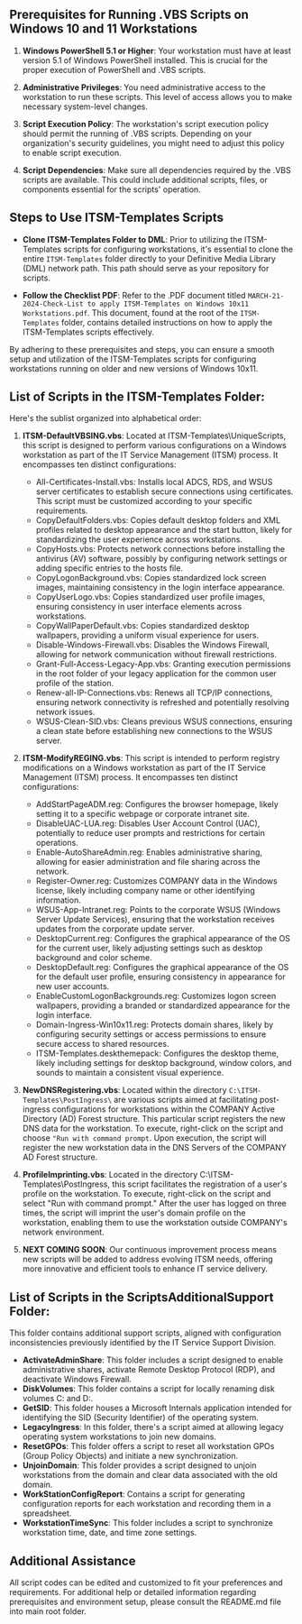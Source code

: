 ## Prerequisites for Running .VBS Scripts on Windows 10 and 11 Workstations

1. **Windows PowerShell 5.1 or Higher**: Your workstation must have at least version 5.1 of Windows PowerShell installed. This is crucial for the proper execution of PowerShell and .VBS scripts.

2. **Administrative Privileges**: You need administrative access to the workstation to run these scripts. This level of access allows you to make necessary system-level changes.

3. **Script Execution Policy**: The workstation's script execution policy should permit the running of .VBS scripts. Depending on your organization's security guidelines, you might need to adjust this policy to enable script execution.

4. **Script Dependencies**: Make sure all dependencies required by the .VBS scripts are available. This could include additional scripts, files, or components essential for the scripts' operation.

## Steps to Use ITSM-Templates Scripts

- **Clone ITSM-Templates Folder to DML**: Prior to utilizing the ITSM-Templates scripts for configuring workstations, it's essential to clone the entire `ITSM-Templates` folder directly to your Definitive Media Library (DML) network path. This path should serve as your repository for scripts. 

- **Follow the Checklist PDF**: Refer to the .PDF document titled `MARCH-21-2024-Check-List to apply ITSM-Templates on Windows 10x11 Workstations.pdf`. This document, found at the root of the `ITSM-Templates` folder, contains detailed instructions on how to apply the ITSM-Templates scripts effectively.

By adhering to these prerequisites and steps, you can ensure a smooth setup and utilization of the ITSM-Templates scripts for configuring workstations running on older and new versions of Windows 10x11.

## List of Scripts in the ITSM-Templates Folder:

Here's the sublist organized into alphabetical order:

1. **ITSM-DefaultVBSING.vbs**: Located at ITSM-Templates\UniqueScripts\, this script is designed to perform various configurations on a Windows workstation as part of the IT Service Management (ITSM) process. It encompasses ten distinct configurations:
   - All-Certificates-Install.vbs: Installs local ADCS, RDS, and WSUS server certificates to establish secure connections using certificates. This script must be customized according to your specific requirements.
   - CopyDefaultFolders.vbs: Copies default desktop folders and XML profiles related to desktop appearance and the start button, likely for standardizing the user experience across workstations.
   - CopyHosts.vbs: Protects network connections before installing the antivirus (AV) software, possibly by configuring network settings or adding specific entries to the hosts file.
   - CopyLogonBackground.vbs: Copies standardized lock screen images, maintaining consistency in the login interface appearance.
   - CopyUserLogo.vbs: Copies standardized user profile images, ensuring consistency in user interface elements across workstations.
   - CopyWallPaperDefault.vbs: Copies standardized desktop wallpapers, providing a uniform visual experience for users.
   - Disable-Windows-Firewall.vbs: Disables the Windows Firewall, allowing for network communication without firewall restrictions.
   - Grant-Full-Access-Legacy-App.vbs: Granting execution permissions in the root folder of your legacy application for the common user profile of the station.
   - Renew-all-IP-Connections.vbs: Renews all TCP/IP connections, ensuring network connectivity is refreshed and potentially resolving network issues.
   - WSUS-Clean-SID.vbs: Cleans previous WSUS connections, ensuring a clean state before establishing new connections to the WSUS server.

2. **ITSM-ModifyREGING.vbs**: This script is intended to perform registry modifications on a Windows workstation as part of the IT Service Management (ITSM) process. It encompasses ten distinct configurations:
   - AddStartPageADM.reg: Configures the browser homepage, likely setting it to a specific webpage or corporate intranet site.
   - DisableUAC-LUA.reg: Disables User Account Control (UAC), potentially to reduce user prompts and restrictions for certain operations.
   - Enable-AutoShareAdmin.reg: Enables administrative sharing, allowing for easier administration and file sharing across the network.
   - Register-Owner.reg: Customizes COMPANY data in the Windows license, likely including company name or other identifying information.
   - WSUS-App-Intranet.reg: Points to the corporate WSUS (Windows Server Update Services), ensuring that the workstation receives updates from the corporate update server.
   - DesktopCurrent.reg: Configures the graphical appearance of the OS for the current user, likely adjusting settings such as desktop background and color scheme.
   - DesktopDefault.reg: Configures the graphical appearance of the OS for the default user profile, ensuring consistency in appearance for new user accounts.
   - EnableCustomLogonBackgrounds.reg: Customizes logon screen wallpapers, providing a branded or standardized appearance for the login interface.
   - Domain-Ingress-Win10x11.reg: Protects domain shares, likely by configuring security settings or access permissions to ensure secure access to shared resources.
   - ITSM-Templates.deskthemepack: Configures the desktop theme, likely including settings for desktop background, window colors, and sounds to maintain a consistent visual experience.

3. **NewDNSRegistering.vbs**: Located within the directory `C:\ITSM-Templates\PostIngress\` are various scripts aimed at facilitating post-ingress configurations for workstations within the COMPANY Active Directory (AD) Forest structure. This particular script registers the new DNS data for the workstation. To execute, right-click on the script and choose `"Run with command prompt`. Upon execution, the script will register the new workstation data in the DNS Servers of the COMPANY AD Forest structure.

4. **ProfileImprinting.vbs**: Located in the directory C:\ITSM-Templates\PostIngress\, this script facilitates the registration of a user's profile on the workstation. To execute, right-click on the script and select "Run with command prompt." After the user has logged on three times, the script will imprint the user's domain profile on the workstation, enabling them to use the workstation outside COMPANY's network environment.

5. **NEXT COMING SOON**: Our continuous improvement process means new scripts will be added to address evolving ITSM needs, offering more innovative and efficient tools to enhance IT service delivery.

## List of Scripts in the ScriptsAdditionalSupport Folder:

This folder contains additional support scripts, aligned with configuration inconsistencies previously identified by the IT Service Support Division.

   - **ActivateAdminShare**: This folder includes a script designed to enable administrative shares, activate Remote Desktop Protocol (RDP), and deactivate Windows Firewall.
   - **DiskVolumes**: This folder contains a script for locally renaming disk volumes C: and D:.
   - **GetSID**: This folder houses a Microsoft Internals application intended for identifying the SID (Security Identifier) of the operating system.
   - **LegacyIngress**: In this folder, there's a script aimed at allowing legacy operating system workstations to join new domains.
   - **ResetGPOs**: This folder offers a script to reset all workstation GPOs (Group Policy Objects) and initiate a new synchronization.
   - **UnjoinDomain**: This folder provides a script designed to unjoin workstations from the domain and clear data associated with the old domain.
   - **WorkStationConfigReport**: Contains a script for generating configuration reports for each workstation and recording them in a spreadsheet.
   - **WorkstationTimeSync**: This folder includes a script to synchronize workstation time, date, and time zone settings.

## Additional Assistance
All script codes can be edited and customized to fit your preferences and requirements. For additional help or detailed information regarding prerequisites and environment setup, please consult the README.md file into main root folder.

